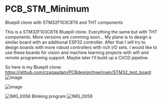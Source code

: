 # PCB_STM_Minimum
Bluepill clone with STM32F103C8T6 and THT components

This is a STM32F103C8T6 Bluepill clone. Everything the same but with THT components.
More versions are comming soon... My plane is to design a similar board with an additional ESP32 controller.
After that I will try to design boards with more robust controllers with rich I/O sets.
I would like to use these boards for vision and machine learning projects with wifi and remote programming support.
Maybe later I'll build up a CI/CD pipeline. 

So here is my Bluepill clone:
https://github.com/czagaadam/PCBdesign/tree/main/STM32_test_board
![image](https://github.com/czagaadam/PCBdesign/assets/168843740/7f89c070-4dbc-472a-bf7c-9d7e10050b56)

![image](https://github.com/czagaadam/PCBdesign/assets/168843740/89a3dc87-76ab-43d2-817e-734c5d42b8dc)

![IMG_0056](https://github.com/czagaadam/PCBdesign/assets/168843740/e12525b3-cd1d-4414-946b-78702bf3e7ae)
Blinking program
![IMG_0059](https://github.com/czagaadam/PCBdesign/assets/168843740/80beaa98-3b6f-4769-bdc2-bd708e547ad4)
